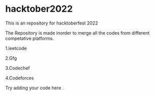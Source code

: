 # hacktober2022
This is an repository for hacktoberfest 2022

The Repository is made inorder to merge all the codes from different competative platforms.

1.leetcode

2.Gfg

3.Codechef

4.Codeforces

Try adding your code here .
